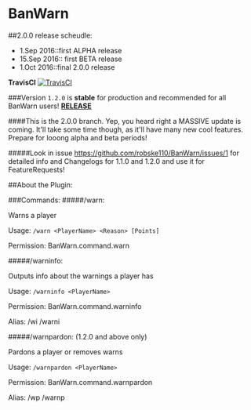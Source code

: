# BanWarn

##2.0.0 release scheudle:
- 1.Sep 2016::first ALPHA release
- 15.Sep 2016:: first BETA release
- 1.Oct 2016::final 2.0.0 release

**TravisCI** [![TravisCI](https://api.travis-ci.org/robske110/BanWarn.svg?branch=master)](https://travis-ci.org/robske110/BanWarn)

###Version `1.2.0` is **stable** for production and recommended for all BanWarn users! [**RELEASE**](https://github.com/robske110/BanWarn/releases/tag/1.2.0)

####This is the 2.0.0 branch. Yep, you heard right a MASSIVE update is coming. It'll take some time though, as it'll have many new cool features. Prepare for looong alpha and beta periods!

#####Look in issue https://github.com/robske110/BanWarn/issues/1 for detailed info and Changelogs for 1.1.0 and 1.2.0 and use it for FeatureRequests!

##About the Plugin:

###Commands:
#####/warn:

 Warns a player
 
 Usage: `/warn <PlayerName> <Reason> [Points]`

 Permission: BanWarn.command.warn
 
 
#####/warninfo:

 Outputs info about the warnings a player has

 Usage: `/warninfo <PlayerName>`

 Permission: BanWarn.command.warninfo

 Alias: /wi /warni
  
 
#####/warnpardon: (1.2.0 and above only)

 Pardons a player or removes warns

 Usage: `/warnpardon <PlayerName>`

 Permission: BanWarn.command.warnpardon

 Alias: /wp /warnp
